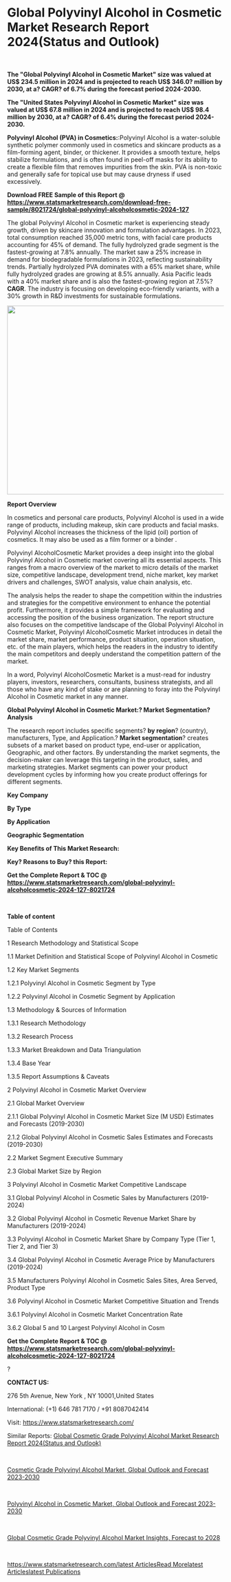 <h1>Global Polyvinyl Alcohol in Cosmetic Market Research Report 2024(Status and Outlook)</h1><br/><p><strong>The "Global Polyvinyl Alcohol in Cosmetic Market" size was valued at US$ 234.5 million in 2024 and is projected to reach US$ 346.0? million by 2030, at a? <strong>CAGR</strong>? of 6.7% during the forecast period 2024-2030.</strong></p>
 
 
 
 <p><strong>The "United States Polyvinyl Alcohol in Cosmetic Market" size was valued at US$ 67.8 million in 2024 and is projected to reach US$ 98.4 million by 2030, at a? <strong>CAGR</strong>? of 6.4% during the forecast period 2024-2030.</strong></p>
 
 
 
 <p><strong>Polyvinyl Alcohol (PVA) in Cosmetics:</strong>:Polyvinyl Alcohol is a water-soluble synthetic polymer commonly used in cosmetics and skincare products as a film-forming agent, binder, or thickener. It provides a smooth texture, helps stabilize formulations, and is often found in peel-off masks for its ability to create a flexible film that removes impurities from the skin. PVA is non-toxic and generally safe for topical use but may cause dryness if used excessively.</p>
 
 
 
 <p><strong>Download FREE Sample of this Report @ <a href="https://www.statsmarketresearch.com/download-free-sample/8021724/global-polyvinyl-alcoholcosmetic-2024-127">https://www.statsmarketresearch.com/download-free-sample/8021724/global-polyvinyl-alcoholcosmetic-2024-127</a></strong></p>
 
 
 
 <p>The global Polyvinyl Alcohol in Cosmetic market is experiencing steady growth, driven by skincare innovation and formulation advantages. In 2023, total consumption reached 35,000 metric tons, with facial care products accounting for 45% of demand. The fully hydrolyzed grade segment is the fastest-growing at 7.8% annually. The market saw a 25% increase in demand for biodegradable formulations in 2023, reflecting sustainability trends. Partially hydrolyzed PVA dominates with a 65% market share, while fully hydrolyzed grades are growing at 8.5% annually. Asia Pacific leads with a 40% market share and is also the fastest-growing region at 7.5%? <strong><strong>CAGR</strong></strong>. The industry is focusing on developing eco-friendly variants, with a 30% growth in R&D investments for sustainable formulations.</p>
 
 
 
 <p><img alt="" src="https://www.24marketreports.com/assets/report-images/PolyvinylAlcoholinCosmeticMarket.png" style="height:439px; width:731px" /></p>
 
 
 
 <p><strong>Report Overview</strong></p>
 
 
 
 <p>In cosmetics and personal care products, Polyvinyl Alcohol is used in a wide range of products, including makeup, skin care products and facial masks. Polyvinyl Alcohol increases the thickness of the lipid (oil) portion of cosmetics. It may also be used as a film former or a binder .</p>
 
 
 
 <p>Polyvinyl AlcoholCosmetic Market provides a deep insight into the global Polyvinyl Alcohol in Cosmetic market covering all its essential aspects. This ranges from a macro overview of the market to micro details of the market size, competitive landscape, development trend, niche market, key market drivers and challenges, SWOT analysis, value chain analysis, etc.</p>
 
 
 
 <p>The analysis helps the reader to shape the competition within the industries and strategies for the competitive environment to enhance the potential profit. Furthermore, it provides a simple framework for evaluating and accessing the position of the business organization. The report structure also focuses on the competitive landscape of the Global Polyvinyl Alcohol in Cosmetic Market, Polyvinyl AlcoholCosmetic Market introduces in detail the market share, market performance, product situation, operation situation, etc. of the main players, which helps the readers in the industry to identify the main competitors and deeply understand the competition pattern of the market.</p>
 
 
 
 <p>In a word, Polyvinyl AlcoholCosmetic Market is a must-read for industry players, investors, researchers, consultants, business strategists, and all those who have any kind of stake or are planning to foray into the Polyvinyl Alcohol in Cosmetic market in any manner.</p>
 
 
 
 <p><strong>Global Polyvinyl Alcohol in Cosmetic Market:? Market Segmentation? Analysis</strong></p>
 
 
 
 <p>The research report includes specific segments? <strong>by region</strong>? (country), manufacturers, Type, and Application.? <strong>Market segmentation</strong>? creates subsets of a market based on product type, end-user or application, Geographic, and other factors. By understanding the market segments, the decision-maker can leverage this targeting in the product, sales, and marketing strategies. Market segments can power your product development cycles by informing how you create product offerings for different segments.</p>
 
 
 
 <p><strong>Key Company</strong></p>
 
 
 
 <p><strong>By Type</strong></p>
 
 
 
 <p><strong><strong>By Application</strong></strong></p>
 
 
 
 <p><strong>Geographic Segmentation</strong></p>
 
 
 
 <p><strong>Key Benefits of This Market Research:</strong></p>
 
 
 
 <p><strong>Key? <strong>Reasons to Buy</strong>? this Report:</strong></p>
 
 
 
 <div><b>Get the Complete Report & TOC @ <a href="https://www.statsmarketresearch.com/global-polyvinyl-alcoholcosmetic-2024-127-8021724">https://www.statsmarketresearch.com/global-polyvinyl-alcoholcosmetic-2024-127-8021724</a></b></div>
 
 
 
 <p><br />
 
 <b>Table of content</b></p>
 
 
 
 <p>Table of Contents<br />
 
 1 Research Methodology and Statistical Scope<br />
 
 1.1 Market Definition and Statistical Scope of Polyvinyl Alcohol in Cosmetic<br />
 
 1.2 Key Market Segments<br />
 
 1.2.1 Polyvinyl Alcohol in Cosmetic Segment by Type<br />
 
 1.2.2 Polyvinyl Alcohol in Cosmetic Segment by Application<br />
 
 1.3 Methodology & Sources of Information<br />
 
 1.3.1 Research Methodology<br />
 
 1.3.2 Research Process<br />
 
 1.3.3 Market Breakdown and Data Triangulation<br />
 
 1.3.4 Base Year<br />
 
 1.3.5 Report Assumptions & Caveats<br />
 
 2 Polyvinyl Alcohol in Cosmetic Market Overview<br />
 
 2.1 Global Market Overview<br />
 
 2.1.1 Global Polyvinyl Alcohol in Cosmetic Market Size (M USD) Estimates and Forecasts (2019-2030)<br />
 
 2.1.2 Global Polyvinyl Alcohol in Cosmetic Sales Estimates and Forecasts (2019-2030)<br />
 
 2.2 Market Segment Executive Summary<br />
 
 2.3 Global Market Size by Region<br />
 
 3 Polyvinyl Alcohol in Cosmetic Market Competitive Landscape<br />
 
 3.1 Global Polyvinyl Alcohol in Cosmetic Sales by Manufacturers (2019-2024)<br />
 
 3.2 Global Polyvinyl Alcohol in Cosmetic Revenue Market Share by Manufacturers (2019-2024)<br />
 
 3.3 Polyvinyl Alcohol in Cosmetic Market Share by Company Type (Tier 1, Tier 2, and Tier 3)<br />
 
 3.4 Global Polyvinyl Alcohol in Cosmetic Average Price by Manufacturers (2019-2024)<br />
 
 3.5 Manufacturers Polyvinyl Alcohol in Cosmetic Sales Sites, Area Served, Product Type<br />
 
 3.6 Polyvinyl Alcohol in Cosmetic Market Competitive Situation and Trends<br />
 
 3.6.1 Polyvinyl Alcohol in Cosmetic Market Concentration Rate<br />
 
 3.6.2 Global 5 and 10 Largest Polyvinyl Alcohol in Cosm</p>
 
 
 
 <div><b>Get the Complete Report & TOC @ <a href="https://www.statsmarketresearch.com/global-polyvinyl-alcoholcosmetic-2024-127-8021724">https://www.statsmarketresearch.com/global-polyvinyl-alcoholcosmetic-2024-127-8021724</a></b></div>
 
 
 
 <p>? </p>
 
 
 
 <p><b>CONTACT US:</b><br />
 
 276 5th Avenue, New York , NY 10001,United States<br />
 
 International: (+1) 646 781 7170 / +91 8087042414<br />
 
 Visit: <a href="https://www.statsmarketresearch.com/">https://www.statsmarketresearch.com/</a><br />
 
 Similar Reports: <a href="https://www.statsmarketresearch.com/global-polyvinyl-alcoholcosmetic-2024-127-8021724">Global Cosmetic Grade Polyvinyl Alcohol Market Research Report 2024(Status and Outlook)</a><br />
 
 <br />
 
 <a href="https://www.statsmarketresearch.com/global-polyvinyl-alcoholcosmetic-2024-127-8021724">Cosmetic Grade Polyvinyl Alcohol Market, Global Outlook and Forecast 2023-2030</a><br />
 
 <br />
 
 <a href="https://www.statsmarketresearch.com/global-polyvinyl-alcoholcosmetic-2024-127-8021724">Polyvinyl Alcohol in Cosmetic Market, Global Outlook and Forecast 2023-2030</a><br />
 
 <br />
 
 <a href="https://www.statsmarketresearch.com/global-polyvinyl-alcoholcosmetic-2024-127-8021724">Global Cosmetic Grade Polyvinyl Alcohol Market Insights, Forecast to 2028</a><br />
 
 <br />
 
 <a href="https://gyeongbokgung.com">https://www.statsmarketresearch.com/</a><a href="https://hallyeomaritime.com">latest Articles</a><a href="https://jingwansa.com">Read More</a><a href="https://nguoiviet.jp/">latest Articles</a><a href="https://www.intelmarketresearch.com/">latest Publications</a></p>